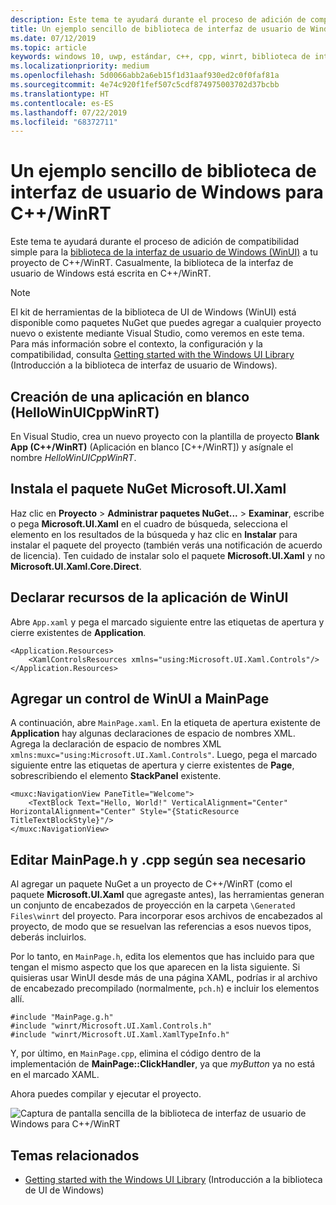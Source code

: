 ```yaml
---
description: Este tema te ayudará durante el proceso de adición de compatibilidad simple con WinUI en un proyecto de C++/WinRT.
title: Un ejemplo sencillo de biblioteca de interfaz de usuario de Windows para C++/WinRT
ms.date: 07/12/2019
ms.topic: article
keywords: windows 10, uwp, estándar, c++, cpp, winrt, biblioteca de interfaz de usuario de Windows, WinUI
ms.localizationpriority: medium
ms.openlocfilehash: 5d0066abb2a6eb15f1d31aaf930ed2c0f0faf81a
ms.sourcegitcommit: 4e74c920f1fef507c5cdf874975003702d37bcbb
ms.translationtype: HT
ms.contentlocale: es-ES
ms.lasthandoff: 07/22/2019
ms.locfileid: "68372711"
---
```

# <a name="a-simple-cwinrt-windows-ui-library-example"></a>Un ejemplo sencillo de biblioteca de interfaz de usuario de Windows para C++/WinRT

Este tema te ayudará durante el proceso de adición de compatibilidad simple para la [biblioteca de la interfaz de usuario de Windows (WinUI)](https://github.com/Microsoft/microsoft-ui-xaml) a tu proyecto de C++/WinRT. Casualmente, la biblioteca de la interfaz de usuario de Windows está escrita en C++/WinRT.

> [!NOTE]
> El kit de herramientas de la biblioteca de UI de Windows (WinUI) está disponible como paquetes NuGet que puedes agregar a cualquier proyecto nuevo o existente mediante Visual Studio, como veremos en este tema. Para más información sobre el contexto, la configuración y la compatibilidad, consulta [Getting started with the Windows UI Library](/uwp/toolkits/winui/getting-started) (Introducción a la biblioteca de interfaz de usuario de Windows).

## <a name="create-a-blank-app-hellowinuicppwinrt"></a>Creación de una aplicación en blanco (HelloWinUICppWinRT)

En Visual Studio, crea un nuevo proyecto con la plantilla de proyecto **Blank App (C++/WinRT)** (Aplicación en blanco [C++/WinRT]) y asígnale el nombre *HelloWinUICppWinRT*.

## <a name="install-the-microsoftuixaml-nuget-package"></a>Instala el paquete NuGet Microsoft.UI.Xaml

Haz clic en **Proyecto** \> **Administrar paquetes NuGet...** \> **Examinar**, escribe o pega **Microsoft.UI.Xaml** en el cuadro de búsqueda, selecciona el elemento en los resultados de la búsqueda y haz clic en **Instalar** para instalar el paquete del proyecto (también verás una notificación de acuerdo de licencia). Ten cuidado de instalar solo el paquete **Microsoft.UI.Xaml** y no **Microsoft.UI.Xaml.Core.Direct**.

## <a name="declare-winui-application-resources"></a>Declarar recursos de la aplicación de WinUI

Abre `App.xaml` y pega el marcado siguiente entre las etiquetas de apertura y cierre existentes de **Application**.

```xaml
<Application.Resources>
    <XamlControlsResources xmlns="using:Microsoft.UI.Xaml.Controls"/>
</Application.Resources>
```

## <a name="add-a-winui-control-to-mainpage"></a>Agregar un control de WinUI a MainPage

A continuación, abre `MainPage.xaml`. En la etiqueta de apertura existente de **Application** hay algunas declaraciones de espacio de nombres XML. Agrega la declaración de espacio de nombres XML `xmlns:muxc="using:Microsoft.UI.Xaml.Controls"`. Luego, pega el marcado siguiente entre las etiquetas de apertura y cierre existentes de **Page**, sobrescribiendo el elemento **StackPanel** existente.

```xaml
<muxc:NavigationView PaneTitle="Welcome">
    <TextBlock Text="Hello, World!" VerticalAlignment="Center" HorizontalAlignment="Center" Style="{StaticResource TitleTextBlockStyle}"/>
</muxc:NavigationView>
```

## <a name="edit-mainpageh-and-cpp-as-necessary"></a>Editar MainPage.h y .cpp según sea necesario

Al agregar un paquete NuGet a un proyecto de C++/WinRT (como el paquete **Microsoft.UI.Xaml** que agregaste antes), las herramientas generan un conjunto de encabezados de proyección en la carpeta `\Generated Files\winrt` del proyecto. Para incorporar esos archivos de encabezados al proyecto, de modo que se resuelvan las referencias a esos nuevos tipos, deberás incluirlos.

Por lo tanto, en `MainPage.h`, edita los elementos que has incluido para que tengan el mismo aspecto que los que aparecen en la lista siguiente. Si quisieras usar WinUI desde más de una página XAML, podrías ir al archivo de encabezado precompilado (normalmente, `pch.h`) e incluir los elementos allí.

```cppwinrt
#include "MainPage.g.h"
#include "winrt/Microsoft.UI.Xaml.Controls.h"
#include "winrt/Microsoft.UI.Xaml.XamlTypeInfo.h"
```

Y, por último, en `MainPage.cpp`, elimina el código dentro de la implementación de **MainPage::ClickHandler**, ya que *myButton* ya no está en el marcado XAML.

Ahora puedes compilar y ejecutar el proyecto.

![Captura de pantalla sencilla de la biblioteca de interfaz de usuario de Windows para C++/WinRT](images/winui.png)

## <a name="related-topics"></a>Temas relacionados
* [Getting started with the Windows UI Library](/uwp/toolkits/winui/getting-started) (Introducción a la biblioteca de UI de Windows)